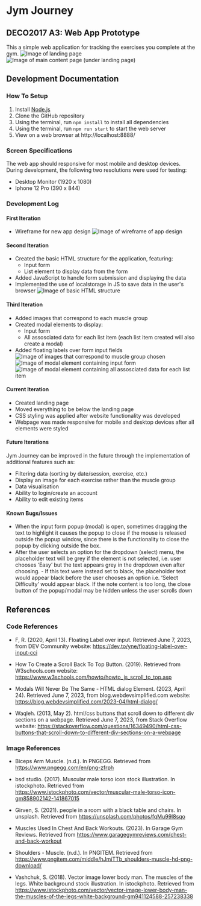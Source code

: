 # Jym Journey
## DECO2017 A3: Web App Prototype
This a simple web application for tracking the exercises you complete at the gym.
![Image of landing page](/documentation/iteration4-1.png)
![Image of main content page (under landing page)](/documentation/iteration4-2.png)

## Development Documentation

### How To Setup
1. Install [Node.js](https://nodejs.org/en)
2. Clone the GitHub repository
3. Using the terminal, run `npm install` to install all dependencies
5. Using the terminal, run `npm run start` to start the web server 
6. View on a web browser at http://localhost:8888/

### Screen Specifications
The web app should responsive for most mobile and desktop devices. During development, the following two resolutions were used for testing:

- Desktop Monitor (1920 x 1080)
- Iphone 12 Pro (390 x 844)

### Development Log

#### First Iteration
- Wireframe for new app design
![Image of wireframe of app design](/documentation/iteration1.png)

#### Second Iteration
- Created the basic HTML structure for the application, featuring:
    - Input form
    - List element to display data from the form
- Added JavaScript to handle form submission and displaying the data
- Implemented the use of localstorage in JS to save data in the user's browser
![Image of basic HTML structure](/documentation/iteration2.png)

#### Third Iteration
- Added images that correspond to each muscle group
- Created modal elements to display:
    - Input form
    - All assosciated data for each list item (each list item created will also create a modal)
- Added floating labels over form input fields
![Image of images that correspond to muscle group chosen](/documentation/iteration3-1.png)
![Image of modal element containing input form](/documentation/iteration3-2.png)
![Image of modal element containing all assosciated data for each list item](/documentation/iteration3-3.png)

#### Current Iteration
- Created landing page
- Moved everything to be below the landing page
- CSS styling was applied after website functionality was developed
- Webpage was made responsive for mobile and desktop devices after all elements were styled

#### Future Iterations
Jym Journey can be improved in the future through the implementation of additional features such as:
- Filtering data (sorting by date/session, exercise, etc.)
- Display an image for each exercise rather than the muscle group
- Data visualisation
- Ability to login/create an account
- Ability to edit existing items

#### Known Bugs/Issues
- When the input form popup (modal)  is open, sometimes dragging the text to highlight it causes the popup to close if the mouse is released outside the popup window, since there is the functionality to close the popup by clicking outside the box.
- After the user selects an option for the dropdown (select) menu, the placeholder text will be grey if the element is not selected, i.e. user chooses ‘Easy’ but the text appears grey in the dropdown even after choosing. - If this text were instead set to black, the placeholder text would appear black before the user chooses an option i.e. ‘Select Difficulty’ would appear black.
If the note content is too long, the close button of the popup/modal may be hidden unless the user scrolls down


## References

### Code References
- F, R. (2020, April 13). Floating Label over input. Retrieved June 7, 2023, from DEV Community website: https://dev.to/yne/floating-label-over-input-cci

- How To Create a Scroll Back To Top Button. (2019). Retrieved from W3schools.com website: https://www.w3schools.com/howto/howto_js_scroll_to_top.asp

- Modals Will Never Be The Same - HTML dialog Element. (2023, April 24). Retrieved June 7, 2023, from blog.webdevsimplified.com website: https://blog.webdevsimplified.com/2023-04/html-dialog/

- Waqleh. (2013, May 2). html/css buttons that scroll down to different div sections on a webpage. Retrieved June 7, 2023, from Stack Overflow website: https://stackoverflow.com/questions/16349490/html-css-buttons-that-scroll-down-to-different-div-sections-on-a-webpage

### Image References
- Biceps Arm Muscle. (n.d.). In PNGEGG. Retrieved from https://www.pngegg.com/en/png-zfrph

- bsd studio. (2017). Muscular male torso icon stock illustration. In istockphoto. Retrieved from https://www.istockphoto.com/vector/muscular-male-torso-icon-gm858902142-141867015

- Girven, S. (2021). people in a room with a black table and chairs. In unsplash. Retrieved from https://unsplash.com/photos/fqMu99l8sqo

- Muscles Used In Chest And Back Workouts. (2023). In Garage Gym Reviews. Retrieved from https://www.garagegymreviews.com/chest-and-back-workout

- Shoulders - Muscle. (n.d.). In PNGITEM. Retrieved from https://www.pngitem.com/middle/hJmiTTb_shoulders-muscle-hd-png-download/

- Vashchuk, S. (2018). Vector image lower body man. The muscles of the legs. White background stock illustration. In istockphoto. Retrieved from https://www.istockphoto.com/vector/vector-image-lower-body-man-the-muscles-of-the-legs-white-background-gm941124588-257238338

